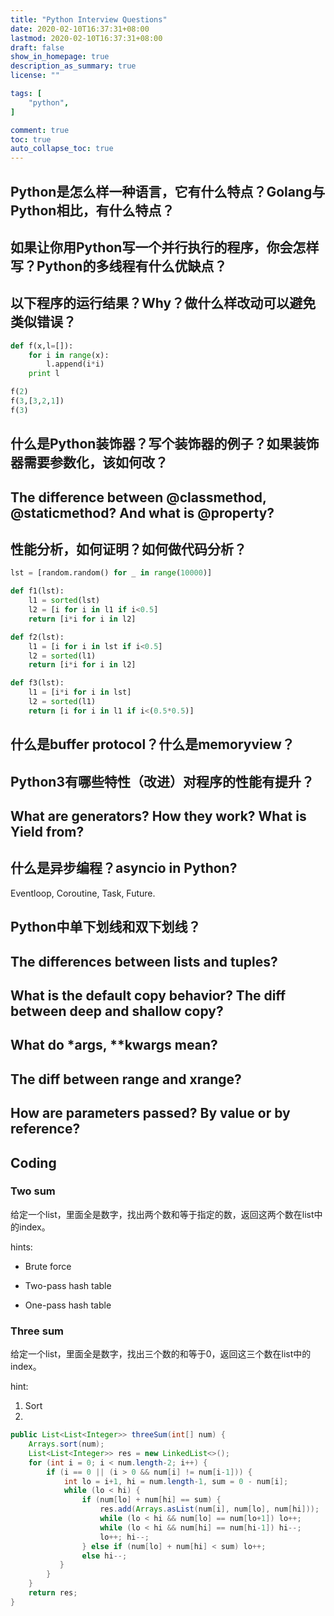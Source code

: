 ```yaml
---
title: "Python Interview Questions"
date: 2020-02-10T16:37:31+08:00
lastmod: 2020-02-10T16:37:31+08:00
draft: false
show_in_homepage: true
description_as_summary: true
license: ""

tags: [
    "python",
]

comment: true
toc: true
auto_collapse_toc: true
---
```

## Python是怎么样一种语言，它有什么特点？Golang与Python相比，有什么特点？

## 如果让你用Python写一个并行执行的程序，你会怎样写？Python的多线程有什么优缺点？

## 以下程序的运行结果？Why？做什么样改动可以避免类似错误？
```python
def f(x,l=[]):
    for i in range(x):
        l.append(i*i)
    print l

f(2)
f(3,[3,2,1])
f(3)
```

## 什么是Python装饰器？写个装饰器的例子？如果装饰器需要参数化，该如何改？

## The difference between @classmethod, @staticmethod? And what is @property?

## 性能分析，如何证明？如何做代码分析？
```python
lst = [random.random() for _ in range(10000)]

def f1(lst):
    l1 = sorted(lst)
    l2 = [i for i in l1 if i<0.5]
    return [i*i for i in l2]

def f2(lst):
    l1 = [i for i in lst if i<0.5]
    l2 = sorted(l1)
    return [i*i for i in l2]

def f3(lst):
    l1 = [i*i for i in lst]
    l2 = sorted(l1)
    return [i for i in l1 if i<(0.5*0.5)]
```

## 什么是buffer protocol？什么是memoryview？

## Python3有哪些特性（改进）对程序的性能有提升？

## What are generators? How they work? What is Yield from?

## 什么是异步编程？asyncio in Python?

Eventloop, Coroutine, Task, Future.

## Python中单下划线和双下划线？

## The differences between lists and tuples?

## What is the default copy behavior? The diff between deep and shallow copy?

## What do *args, **kwargs mean?

## The diff between range and xrange?

## How are parameters passed? By value or by reference?

## Coding

### Two sum
给定一个list，里面全是数字，找出两个数和等于指定的数，返回这两个数在list中的index。

hints:
- Brute force

- Two-pass hash table

- One-pass hash table

### Three sum
给定一个list，里面全是数字，找出三个数的和等于0，返回这三个数在list中的index。

hint:
1. Sort
2. 

```java
public List<List<Integer>> threeSum(int[] num) {
    Arrays.sort(num);
    List<List<Integer>> res = new LinkedList<>(); 
    for (int i = 0; i < num.length-2; i++) {
        if (i == 0 || (i > 0 && num[i] != num[i-1])) {
            int lo = i+1, hi = num.length-1, sum = 0 - num[i];
            while (lo < hi) {
                if (num[lo] + num[hi] == sum) {
                    res.add(Arrays.asList(num[i], num[lo], num[hi]));
                    while (lo < hi && num[lo] == num[lo+1]) lo++;
                    while (lo < hi && num[hi] == num[hi-1]) hi--;
                    lo++; hi--;
                } else if (num[lo] + num[hi] < sum) lo++;
                else hi--;
           }
        }
    }
    return res;
}
```